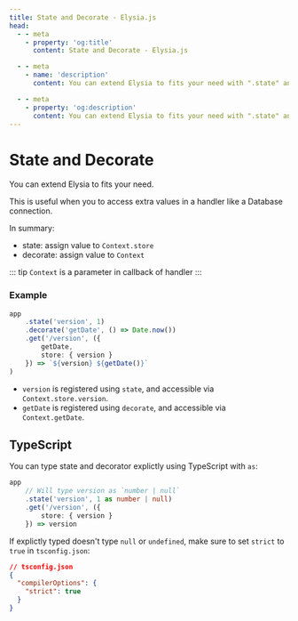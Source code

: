```yaml
---
title: State and Decorate - Elysia.js
head:
  - - meta
    - property: 'og:title'
      content: State and Decorate - Elysia.js

  - - meta
    - name: 'description'
      content: You can extend Elysia to fits your need with ".state" and ".decorate" to add custom value to the "Context", and handler, for example. Database connection, utility function, or cookie.

  - - meta
    - property: 'og:description'
      content: You can extend Elysia to fits your need with ".state" and ".decorate" to add custom value to the "Context", and handler, for example. Database connection, utility function, or cookie.
---
```


# State and Decorate
You can extend Elysia to fits your need.

This is useful when you to access extra values in a handler like a Database connection.

In summary:
- state: assign value to `Context.store`
- decorate: assign value to `Context`

::: tip
`Context` is a parameter in callback of handler
:::

### Example

```typescript
app
    .state('version', 1)
    .decorate('getDate', () => Date.now())
    .get('/version', ({ 
        getDate, 
        store: { version } 
    }) => `${version} ${getDate()}`
)
```

- `version` is registered using `state`, and accessible via `Context.store.version`.
- `getDate` is registered using `decorate`, and accessible via `Context.getDate`.

## TypeScript
You can type state and decorator explictly using TypeScript with `as`:
```typescript
app
    // Will type version as `number | null`
    .state('version', 1 as number | null)
    .get('/version', ({ 
        store: { version } 
    }) => version
```

If explictly typed doesn't type `null` or `undefined`, make sure to set `strict` to `true` in `tsconfig.json`:
```json
// tsconfig.json
{
  "compilerOptions": {
    "strict": true
  }
}
```
